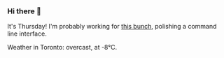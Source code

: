 ### Hi there :wave:

It's Thursday! I'm probably working for [this bunch](https://github.com/kohofinancial), polishing a command line interface.

Weather in Toronto: overcast, at -8°C.

